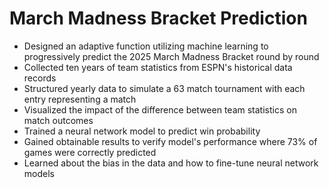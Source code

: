 # March Madness Bracket Prediction

- Designed an adaptive function utilizing machine learning to progressively predict the 2025 March Madness Bracket round by round
- Collected ten years of team statistics from ESPN's historical data records
- Structured yearly data to simulate a 63 match tournament with each entry representing a match 
- Visualized the impact of the difference between team statistics on match outcomes
- Trained a neural network model to predict win probability
- Gained obtainable results to verify model's performance where 73% of games were correctly predicted
- Learned about the bias in the data and how to fine-tune neural network models